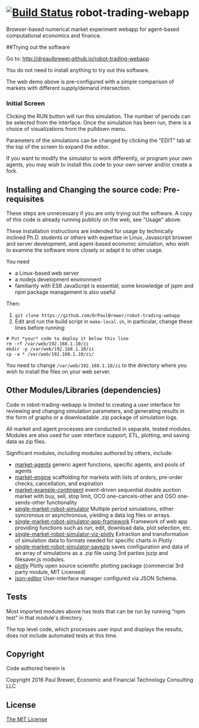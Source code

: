 [![Build Status](https://travis-ci.org/DrPaulBrewer/robot-trading-webapp.svg?branch=master)](https://travis-ci.org/DrPaulBrewer/robot-trading-webapp)
robot-trading-webapp
=======
Browser-based numerical market experiment webapp for agent-based computational economics and finance.  

##Trying out the software

Go to:    http://drpaulbrewer.github.io/robot-trading-webapp

You do not need to install anything to try out this software.

The web demo above is pre-configured with a simple comparison of markets with different supply/demand intersection.  

### Initial Screen

Clicking the RUN button will run this simulation.  The number of periods can be selected from the interface.
Once the simulation has been run, there is a choice of visualizations from the pulldown menu.

Parameters of the simulations can be changed by clicking the "EDIT" tab at the top of the screen to expand the editor.

If you want to modify the simulator to work differently, or program your own agents, you may wish to 
install this code to your own server and/or create a fork.

## Installing and Changing the source code:  Pre-requisites

These steps are unnecessary if you are only trying out the software.
A copy of this code is already running publicly on the web, see "Usage" above. 

These installation instructions are indended for usage by technically inclined Ph.D. students or others with expertise
in Linux, Javascript browser and server development, and agent-based economic simulation, who wish to examine the
software more closely or adapt it to other usage.

You need

* a Linux-based web server
* a nodejs development environment
* familiarity with ES6 JavaScript is essential; some knowledge of jspm and npm package management is also useful  

Then:

1. `git clone https://github.com/DrPaulBrewer/robot-trading-webapp`
2. Edit and run the build script in `make-local.sh`, in particular, change these lines before running:

```
# Put *your* code to deploy it below this line
rm -rf /var/web/192.168.1.10/zi
mkdir -p /var/web/192.168.1.10/zi
cp -a * /var/web/192.168.1.10/zi/
```
You need to change `/var/web/192.168.1.10/zi` to the directory where you wish to install the files on your web server.

## Other Modules/Libraries (dependencies)

Code in robot-trading-webapp is limited to creating a user interface for reviewing and changing simulation parameters, 
and generating results in the form of graphs or a downloadable .zip package of simulation logs.

All market and agent processes are conducted in separate, tested modules.  Modules are also used for user interface support,
ETL, plotting, and saving data as zip files.  

Significant modules, including modules authored by others, include:

* [market-agents](https://www.npmjs.com/package/market-agents) generic agent functions, specific agents, and pools of agents
* [market-engine](https://www.npmjs.com/package/market-engine) scaffolding for markets with lists of orders, pre-order checks, cancellation, and expiration
* [market-example-contingent](https://www.npmjs.com/package/market-example-contingent) event-driven sequential double auction market with buy, sell, stop limit, OCO one-cancels-other and OSO one-sends-other functionality
* [single-market-robot-simulator](https://www.npmjs.com/package/single-market-robot-simulator) Multiple period simulations, either syncronous or asynchronous, yielding a data log files or arrays.
* [single-market-robot-simulator-app-framework](https://www.npmjs.com/package/single-market-robot-simulator-app-framework) Framework of web app providing functions such as run, edit, download data, plot selection,  etc.
* [single-market-robot-simulator-viz-plotly](https://www.npmjs.com/package/single-market-robot-simulator-viz-plotly) Extraction and transformation of simulation data to formats needed for specific charts in Plotly
* [single-market-robot-simulator-savezip](https://www.npmjs.com/package/single-market-robot-simulator-savezip) saves configuration and data of an array of simulations as a .zip file using 3rd parties jszip and filesaver.js modules.
* [plotly](https://www.npmjs.com/package/plotly.js) Plotly open source scientific plotting package (commercial 3rd party module, MIT Licensed)
* [json-editor](https://www.npmjs.com/package/json-editor) User-interface manager configured via JSON Schema. 


## Tests

Most imported modules above has tests that can be run by running "npm test" in that module's directory.

The top level code, which processes user input and displays the results, does not include automated tests at this time.

## Copyright

Code authored herein is 

Copyright 2016 Paul Brewer, Economic and Financial Technology Consulting LLC

## License

[The MIT License](https://github.com/DrPaulBrewer/robot-trading-webapp/blob/master/LICENSE.md)
